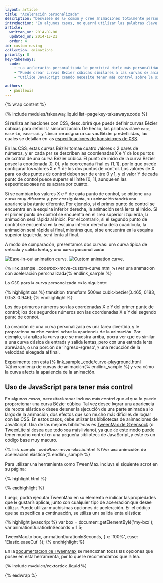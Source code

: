 ```yaml
---
layout: article
title: "Aceleración personalizada"
description: "Desvíese de lo común y cree animaciones totalmente personalizadas para sus proyectos."
introduction: "En algunos casos, no querrá utilizar las palabras clave de aceleración que se incluyen con CSS, o bien utilizará una biblioteca de animaciones basadas en JavaScript. Generalmente, en ambos casos puede definir sus propias curvas (o ecuaciones), y esto le proporcionará mucho control sobre el aspecto de las animaciones de su proyecto."
article:
  written_on: 2014-08-08
  updated_on: 2014-10-21
  order: 4
id: custom-easing
collection: animations
priority: 0
key-takeaways:
  code:
    - "La aceleración personalizada le permitirá darle más personalidad a sus proyectos."
    - "Puede crear curvas Bézier cúbicas similares a las curvas de animación predeterminadas (salida lenta, entrada lenta, etc.), pero con énfasis en diferentes lugares."
    - "Utilice JavaScript cuando necesite tener más control sobre la sincronización y el comportamiento de las animaciones; p. ej., animaciones elásticas o de rebote."

authors:
  - paullewis
---
```


{% wrap content %}

{% include modules/takeaway.liquid list=page.key-takeaways.code %}

Si realiza animaciones con CSS, descubrirá que puede definir curvas Bézier cúbicas para definir la sincronización. De hecho, las palabras clave `ease`, `ease-in`, `ease-out` y `linear` se asignan a curvas Bézier predefinidas, las cuales se detallan en las [especificaciones de transiciones de CSS](http://www.w3.org/TR/css3-transitions/).

En las CSS, estas curvas Bézier toman cuatro valores o 2 pares de números, y en cada par se describen las coordenadas X e Y de los puntos de control de una curva Bézier cúbica.  El punto de inicio de la curva Bézier posee la coordenada (0, 0), y la coordenada final es (1, 1), por lo que puede configurar los valores X e Y de los dos puntos de control. Los valores de X para los dos puntos de control deben ser de entre 0 y 1, y el valor Y de cada punto de control puede superar el límite [0, 1], aunque en las especificaciones no se aclara por cuánto.

Si se cambian los valores X e Y de cada punto de control, se obtiene una curva muy diferente y, por consiguiente, su animación tendrá una apariencia bastante diferente. Por ejemplo, si el primer punto de control se encuentra en la esquina inferior derecha, la animación será lenta al inicio. Si el primer punto de control se encuentra en el área superior izquierda, la animación será rápida al inicio. Por el contrario, si el segundo punto de control se encuentra en la esquina inferior derecha de la cuadrícula, la animación será rápida al final, mientras que, si se encuentra en la esquina superior izquierda, será lenta al final.

A modo de comparación, presentamos dos curvas: una curva típica de entrada y salida lenta, y una curva personalizada:

<img src="imgs/ease-in-out-markers.png" style="display: inline; max-width: 300px" alt="Ease-in-out animation curve." />
<img src="imgs/custom.png" style="display: inline; max-width: 300px" alt="Custom animation curve." />

{% link_sample _code/box-move-custom-curve.html %}Ver una animación con aceleración personalizada{% endlink_sample %}

La CSS para la curva personalizada es la siguiente:

{% highlight css %}
transition: transform 500ms cubic-bezier(0.465, 0.183, 0.153, 0.946);
{% endhighlight %}

Los dos primeros números son las coordenadas X e Y del primer punto de control; los dos segundos números son las coordenadas X e Y del segundo punto de control.

La creación de una curva personalizada es una tarea divertida, y le proporciona mucho control sobre la apariencia de la animación. Por ejemplo, si analiza la curva que se muestra arriba, podrá ver que es similar a una curva clásica de entrada y salida lentas, pero con una entrada lenta abreviada, o una porción de ‘ingreso-egreso’, y una reducción de la velocidad elongada al final.

Experimente con esta {% link_sample _code/curve-playground.html %}herramienta de curvas de animación{% endlink_sample %} y vea cómo la curva afecta la apariencia de la animación.

## Uso de JavaScript para tener más control

En algunos casos, necesitará tener incluso más control que el que le puede proporcionar una curva Bézier cúbica. Tal vez desee lograr una apariencia de rebote elástica o desee detener la ejecución de una parte animada a lo largo de la animación, dos efectos que son mucho más difíciles de lograr con las CSS. En estos casos, debe utilizar las bibliotecas de animaciones de JavaScript. Una de las mejores bibliotecas es [TweenMax de Greensock](https://github.com/greensock/GreenSock-JS/tree/master/src/minified) (o TweenLite si desea que todo sea más liviano), ya que de este modo puede tener mucho control en una pequeña biblioteca de JavaScript, y este es un código base muy maduro.

{% link_sample _code/box-move-elastic.html %}Ver una animación de aceleración elástica{% endlink_sample %}

Para utilizar una herramienta como TweenMax, incluya el siguiente script en su página:

{% highlight html %}
<script src="http://cdnjs.cloudflare.com/ajax/libs/gsap/latest/TweenMax.min.js"></script>
{% endhighlight %}

Luego, podrá ejecutar TweenMax en su elemento e indicar las propiedades que le gustaría aplicar, junto con cualquier tipo de aceleración que desee utilizar. Puede utilizar muchísimas opciones de aceleración. En el código que se especifica a continuación, se utiliza una salida lenta elástica:

{% highlight javascript %}
var box = document.getElementById('my-box');
var animationDurationInSeconds = 1.5;

TweenMax.to(box, animationDurationInSeconds, {
  x: '100%',
  ease: 'Elastic.easeOut'
});
{% endhighlight %}

En la [documentación de TweenMax](http://greensock.com/docs/#/HTML5/GSAP/TweenMax/) se mencionan todas las opciones que posee en esta herramienta, por lo que le recomendamos que la lea.


{% include modules/nextarticle.liquid %}

{% endwrap %}
